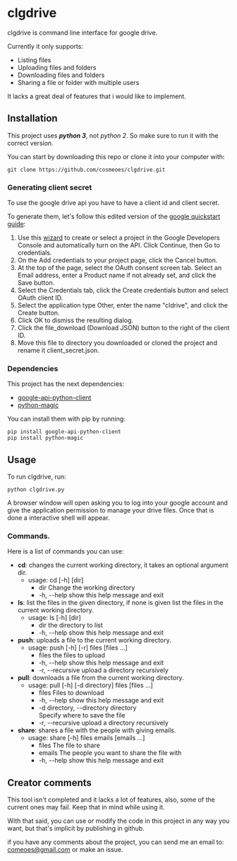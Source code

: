 # clgdrive 
 
 
clgdrive is command line interface for google drive. 
 
Currently it only supports: 
  * Listing files 
  * Uploading files and folders 
  * Downloading files and folders 
  * Sharing a file or folder with multiple users 
 
It lacks a great deal of features that i would like to implement. 
 
## Installation 
This project uses **_python 3_**, not _python 2_. So make sure to run it with the correct version. 
 
You can start by downloading this repo or clone it into your computer with: 
``` 
git clone https://github.com/cosmeoes/clgdrive.git 
``` 
### Generating client secret 
To use the google drive api you have to have a client id and client secret.
 
To generate them, let's follow this edited version of the [google quickstart guide](https://developers.google.com/drive/v3/web/quickstart/python#step_1_turn_on_the_api_name): 
  1. Use this [wizard](https://console.developers.google.com/start/api?id=drive) to create or select a project in the Google Developers Console and automatically turn on the API. Click Continue, then Go to credentials. 
  2. On the Add credentials to your project page, click the Cancel button. 
  3. At the top of the page, select the OAuth consent screen tab. Select an Email address, enter a Product name if not already set, and click the Save button. 
  4. Select the Credentials tab, click the Create credentials button and select OAuth client ID. 
  5. Select the application type Other, enter the name "cldrive", and click the Create button. 
  6. Click OK to dismiss the resulting dialog.  
  7. Click the file_download (Download JSON) button to the right of the client ID. 
  8. Move this file to directory you downloaded or cloned the project and rename it client_secret.json. 
 
### Dependencies  
This project has the next dependencies: 
- [google-api-python-client](https://developers.google.com/api-client-library/python/) 
- [python-magic](https://github.com/ahupp/python-magic) 
 
You can install them with pip by running: 
``` 
pip install google-api-python-client 
pip install python-magic 
``` 
 
## Usage 
To run clgdrive, run: 
```
python clgdrive.py 
``` 
A browser window will open asking you to log into your google account and give the application permission to manage your drive files. 
Once that is done a interactive shell will appear. 

### Commands.
Here is a list of commands you can use: 

- **cd**: changes the current working directory, it takes an optional argument dir.
  - usage: cd [-h] [dir]
    - dir         Change the working directory 
    - -h, --help  show this help message and exit 
- **ls**: list the files in the given directory, if none is given list the files in the current working directory. 
  - usage: ls [-h] [dir] 
    - dir         the directory to list 
    - -h, --help  show this help message and exit  
- **push**: uploads a file to the current working directory. 
  - usage: push [-h] [-r] files [files ...]    
    - files            the files to upload
    - -h, --help       show this help message and exit 
    - -r, --recursive  upload a directory recursively 
- **pull**: downloads a file from the current working directory. 
  - usage: pull [-h] [-d directory] files [files ...]
    - files                 Files to download  
    - -h, --help            show this help message and exit
    - -d directory, --directory directory   
                                      Specify where to save the file
    - -r, --recursive  upload a directory recursively
- **share**: shares a file with the people with giving emails. 
  - usage: share [-h] files emails [emails ...]   
    - files       The file to share 
    - emails      The people you want to share the file with 
    - -h, --help  show this help message and exit 
 
## Creator comments 
This tool isn't completed and it lacks a lot of features, also, some of the current ones may fail. Keep that in mind while using it. 
 
With that said, you can use or modify the code in this project in any way you want, but that's implicit by publishing in github. 
 
if you have any comments about the project, you can send me an email to: comeoes@gmail.com or make an issue. 

 


